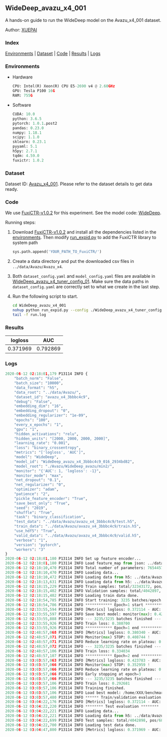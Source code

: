 ## WideDeep_avazu_x4_001

A hands-on guide to run the WideDeep model on the Avazu_x4_001 dataset.

Author: [XUEPAI](https://github.com/xue-pai)

### Index
[Environments](#Environments) | [Dataset](#Dataset) | [Code](#Code) | [Results](#Results) | [Logs](#Logs)

### Environments
+ Hardware

  ```python
  CPU: Intel(R) Xeon(R) CPU E5-2690 v4 @ 2.60GHz
  GPU: Tesla P100 16G
  RAM: 755G

  ```

+ Software

  ```python
  CUDA: 10.0
  python: 3.6.5
  pytorch: 1.0.1.post2
  pandas: 0.23.0
  numpy: 1.18.1
  scipy: 1.1.0
  sklearn: 0.23.1
  pyyaml: 5.1
  h5py: 2.7.1
  tqdm: 4.59.0
  fuxictr: 1.0.2
  ```

### Dataset
Dataset ID: [Avazu_x4_001](https://github.com/openbenchmark/BARS/blob/master/ctr_prediction/datasets/Avazu/README.md#Avazu_x4_001). Please refer to the dataset details to get data ready.

### Code

We use [FuxiCTR-v1.0.2](https://github.com/xue-pai/FuxiCTR/tree/v1.0.2) for this experiment. See the model code: [WideDeep](https://github.com/xue-pai/FuxiCTR/blob/v1.0.2/fuxictr/pytorch/models/WideDeep.py).

Running steps:

1. Download [FuxiCTR-v1.0.2](https://github.com/xue-pai/FuxiCTR/archive/refs/tags/v1.0.2.zip) and install all the dependencies listed in the [environments](#environments). Then modify [run_expid.py](./run_expid.py#L5) to add the FuxiCTR library to system path
    
    ```python
    sys.path.append('YOUR_PATH_TO_FuxiCTR/')
    ```

2. Create a data directory and put the downloaded csv files in `../data/Avazu/Avazu_x4`.

3. Both `dataset_config.yaml` and `model_config.yaml` files are available in [WideDeep_avazu_x4_tuner_config_01](./WideDeep_avazu_x4_tuner_config_01). Make sure the data paths in `dataset_config.yaml` are correctly set to what we create in the last step.

4. Run the following script to start.

    ```bash
    cd WideDeep_avazu_x4_001
    nohup python run_expid.py --config ./WideDeep_avazu_x4_tuner_config_01 --expid WideDeep_avazu_x4_016_233585a0 --gpu 0 > run.log &
    tail -f run.log
    ```

### Results

| logloss | AUC  |
|:--------------------:|:--------------------:|
| 0.371969 | 0.792869  |


### Logs
```python
2020-06-12 02:18:01,179 P13114 INFO {
    "batch_norm": "False",
    "batch_size": "10000",
    "data_format": "h5",
    "data_root": "../data/Avazu/",
    "dataset_id": "avazu_x4_3bbbc4c9",
    "debug": "False",
    "embedding_dim": "16",
    "embedding_dropout": "0",
    "embedding_regularizer": "1e-09",
    "epochs": "100",
    "every_x_epochs": "1",
    "gpu": "1",
    "hidden_activations": "relu",
    "hidden_units": "[2000, 2000, 2000, 2000]",
    "learning_rate": "0.001",
    "loss": "binary_crossentropy",
    "metrics": "['logloss', 'AUC']",
    "model": "WideDeep",
    "model_id": "WideDeep_avazu_x4_3bbbc4c9_016_2934bd82",
    "model_root": "./Avazu/WideDeep_avazu/min2/",
    "monitor": "{'AUC': 1, 'logloss': -1}",
    "monitor_mode": "max",
    "net_dropout": "0.1",
    "net_regularizer": "0",
    "optimizer": "adam",
    "patience": "2",
    "pickle_feature_encoder": "True",
    "save_best_only": "True",
    "seed": "2019",
    "shuffle": "True",
    "task": "binary_classification",
    "test_data": "../data/Avazu/avazu_x4_3bbbc4c9/test.h5",
    "train_data": "../data/Avazu/avazu_x4_3bbbc4c9/train.h5",
    "use_hdf5": "True",
    "valid_data": "../data/Avazu/avazu_x4_3bbbc4c9/valid.h5",
    "verbose": "1",
    "version": "pytorch",
    "workers": "3"
}
2020-06-12 02:18:01,180 P13114 INFO Set up feature encoder...
2020-06-12 02:18:01,180 P13114 INFO Load feature_map from json: ../data/Avazu/avazu_x4_3bbbc4c9/feature_map.json
2020-06-12 02:18:10,470 P13114 INFO Total number of parameters: 76544576.
2020-06-12 02:18:10,470 P13114 INFO Loading data...
2020-06-12 02:18:10,472 P13114 INFO Loading data from h5: ../data/Avazu/avazu_x4_3bbbc4c9/train.h5
2020-06-12 02:18:13,631 P13114 INFO Loading data from h5: ../data/Avazu/avazu_x4_3bbbc4c9/valid.h5
2020-06-12 02:18:15,229 P13114 INFO Train samples: total/32343172, pos/5492052, neg/26851120, ratio/16.98%
2020-06-12 02:18:15,402 P13114 INFO Validation samples: total/4042897, pos/686507, neg/3356390, ratio/16.98%
2020-06-12 02:18:15,402 P13114 INFO Loading train data done.
2020-06-12 02:18:54,785 P13114 INFO Start training: 3235 batches/epoch
2020-06-12 02:18:54,786 P13114 INFO ************ Epoch=1 start ************
2020-06-12 02:33:55,594 P13114 INFO [Metrics] logloss: 0.372114 - AUC: 0.792644
2020-06-12 02:33:55,597 P13114 INFO Save best model: monitor(max): 0.420530
2020-06-12 02:33:55,888 P13114 INFO --- 3235/3235 batches finished ---
2020-06-12 02:33:55,926 P13114 INFO Train loss: 0.380700
2020-06-12 02:33:55,926 P13114 INFO ************ Epoch=1 end ************
2020-06-12 02:48:57,068 P13114 INFO [Metrics] logloss: 0.380340 - AUC: 0.789085
2020-06-12 02:48:57,071 P13114 INFO Monitor(max) STOP: 0.408744 !
2020-06-12 02:48:57,071 P13114 INFO Reduce learning rate on plateau: 0.000100
2020-06-12 02:48:57,072 P13114 INFO --- 3235/3235 batches finished ---
2020-06-12 02:48:57,106 P13114 INFO Train loss: 0.334034
2020-06-12 02:48:57,107 P13114 INFO ************ Epoch=2 end ************
2020-06-12 03:03:57,063 P13114 INFO [Metrics] logloss: 0.423783 - AUC: 0.776741
2020-06-12 03:03:57,066 P13114 INFO Monitor(max) STOP: 0.352959 !
2020-06-12 03:03:57,066 P13114 INFO Reduce learning rate on plateau: 0.000010
2020-06-12 03:03:57,066 P13114 INFO Early stopping at epoch=3
2020-06-12 03:03:57,066 P13114 INFO --- 3235/3235 batches finished ---
2020-06-12 03:03:57,106 P13114 INFO Train loss: 0.292681
2020-06-12 03:03:57,106 P13114 INFO Training finished.
2020-06-12 03:03:57,106 P13114 INFO Load best model: /home/XXX/benchmarks/Avazu/WideDeep_avazu/min2/avazu_x4_3bbbc4c9/WideDeep_avazu_x4_3bbbc4c9_016_2934bd82_model.ckpt
2020-06-12 03:03:57,480 P13114 INFO ****** Train/validation evaluation ******
2020-06-12 03:04:22,176 P13114 INFO [Metrics] logloss: 0.372114 - AUC: 0.792644
2020-06-12 03:04:22,220 P13114 INFO ******** Test evaluation ********
2020-06-12 03:04:22,221 P13114 INFO Loading data...
2020-06-12 03:04:22,221 P13114 INFO Loading data from h5: ../data/Avazu/avazu_x4_3bbbc4c9/test.h5
2020-06-12 03:04:22,699 P13114 INFO Test samples: total/4042898, pos/686507, neg/3356391, ratio/16.98%
2020-06-12 03:04:22,700 P13114 INFO Loading test data done.
2020-06-12 03:04:47,800 P13114 INFO [Metrics] logloss: 0.371969 - AUC: 0.792869

```
